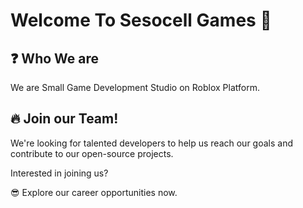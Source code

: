 # Welcome To Sesocell Games 👋

## ❓ Who We are 
We are Small Game Development Studio on Roblox Platform.

## 🔥 Join our Team!

We're looking for talented developers to help us reach our goals and contribute to our open-source projects.

Interested in joining us?

😎 Explore our career opportunities now.
